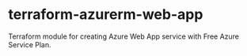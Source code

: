 # terraform-azurerm-web-app
Terraform module for creating Azure Web App service with Free Azure Service Plan.
